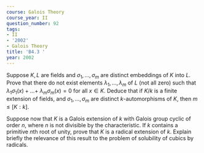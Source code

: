 ```yaml
---
course: Galois Theory
course_year: II
question_number: 92
tags:
- II
- '2002'
- Galois Theory
title: 'B4.3 '
year: 2002
---
```



Suppose $K, L$ are fields and $\sigma_{1}, \ldots, \sigma_{m}$ are distinct embeddings of $K$ into $L$. Prove that there do not exist elements $\lambda_{1}, \ldots, \lambda_{m}$ of $L$ (not all zero) such that $\lambda_{1} \sigma_{1}(x)+\ldots+$ $\lambda_{m} \sigma_{m}(x)=0$ for all $x \in K$. Deduce that if $K / k$ is a finite extension of fields, and $\sigma_{1}, \ldots, \sigma_{m}$ are distinct $k$-automorphisms of $K$, then $m \leqslant[K: k]$.

Suppose now that $K$ is a Galois extension of $k$ with Galois group cyclic of order $n$, where $n$ is not divisible by the characteristic. If $k$ contains a primitive $n$th root of unity, prove that $K$ is a radical extension of $k$. Explain briefly the relevance of this result to the problem of solubility of cubics by radicals.